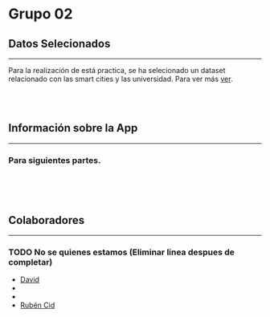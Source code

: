 
# Grupo 02
## Datos Selecionados
---
Para la realización de está practica, se ha selecionado un dataset relacionado con las 
smart cities y las universidad. Para ver más [ver](https://htmlpreview.github.io/?https://github.com/RubenCid35/Curso2021-2022-DataScience/master/HandsOn/Group02/requirementes/datasetRequirements.html).

<br><br>

## Información sobre la App
---
### Para siguientes partes.
<br><br><br>

## Colaboradores
---
### TODO No se quienes estamos (Eliminar linea despues de completar)

- [David](https://github.com/davidlm28)
- []()
- []()
- [Rubén Cid](https://github.com/RubenCid35)


